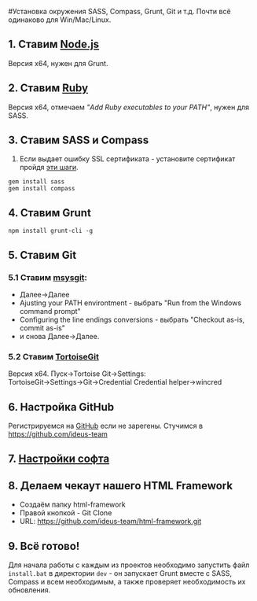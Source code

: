 #Установка окружения
SASS, Compass, Grunt, Git и т.д.
Почти всё одинаково для Win/Mac/Linux.

## 1. Ставим [Node.js](http://nodejs.org/download/)
Версия x64, нужен для Grunt.


## 2. Ставим [Ruby](http://rubyinstaller.org/downloads/)
Версия x64, отмечаем _"Add Ruby executables to your PATH"_, нужен для SASS.


## 3. Ставим SASS и Compass
1) Если выдает ошибку SSL сертификата - установите сертификат пройдя [эти шаги](https://gist.github.com/luislavena/f064211759ee0f806c88#installing-using-update-packages-new).
```
gem install sass
gem install compass
```


## 4. Ставим Grunt
```
npm install grunt-cli -g
```

## 5. Ставим Git
### 5.1 Ставим [msysgit](http://msysgit.github.io/):
 - Далее→Далее
 - Ajusting your PATH environtment - выбрать "Run from the Windows command prompt"
 - Configuring the line endings conversions - выбрать "Checkout as-is, commit as-is"
 - и снова Далее→Далее.


### 5.2 Ставим [TortoiseGit](https://code.google.com/p/tortoisegit/wiki/Download)
Версия x64.
Пуск→Tortoise Git→Settings: 
TortoiseGit→Settings→Git→Credential 
Credential helper→wincred


## 6. Настройка GitHub
Регистрируемся на [GitHub](https://github.com/) если не зарегены. Стучимся в https://github.com/ideus-team


## 7. [Настройки софта](https://github.com/ideus-team/guidelines/blob/master/frontend/settings.md)


## 8. Делаем чекаут нашего HTML Framework
 - Создаём папку html-framework
 - Правой кнопкой - Git Clone
 - URL: https://github.com/ideus-team/html-framework.git


## 9. Всё готово!
Для начала работы с каждым из проектов необходимо запустить файл `install.bat` в директории `dev` - он запускает Grunt вместе с SASS, Compass и всем необходимым, а также проверяет необходимость их обновления.
